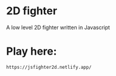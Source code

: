 # 2D fighter
 A low level 2D fighter written in Javascript

# Play here:
    https://jsfighter2d.netlify.app/
